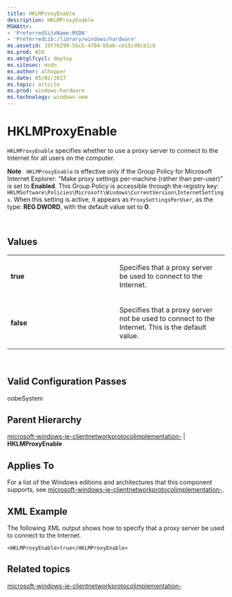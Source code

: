 ```yaml
---
title: HKLMProxyEnable
description: HKLMProxyEnable
MSHAttr:
- 'PreferredSiteName:MSDN'
- 'PreferredLib:/library/windows/hardware'
ms.assetid: 19f76299-5bcb-4704-b5eb-ce15cd8cb1c6
ms.prod: W10
ms.mktglfcycl: deploy
ms.sitesec: msdn
ms.author: alhopper
ms.date: 05/02/2017
ms.topic: article
ms.prod: windows-hardware
ms.technology: windows-oem
---
```


# HKLMProxyEnable


`HKLMProxyEnable` specifies whether to use a proxy server to connect to the Internet for all users on the computer.

**Note**  
`HKLMProxyEnable` is effective only if the Group Policy for Microsoft Internet Explorer: "Make proxy settings per-machine (rather than per-user)" is set to **Enabled**. This Group Policy is accessible through the registry key: `HKLMSoftware\Policies\Microsoft\Windows\CurrentVersion\InternetSettings`. When this setting is active, it appears as `ProxySettingsPerUser`, as the type: **REG DWORD**, with the default value set to **0**.

 

## Values


<table>
<colgroup>
<col width="50%" />
<col width="50%" />
</colgroup>
<tbody>
<tr class="odd">
<td><p><strong>true</strong></p></td>
<td><p>Specifies that a proxy server be used to connect to the Internet.</p></td>
</tr>
<tr class="even">
<td><p><strong>false</strong></p></td>
<td><p>Specifies that a proxy server not be used to connect to the Internet. This is the default value.</p></td>
</tr>
</tbody>
</table>

 

## Valid Configuration Passes


oobeSystem

## Parent Hierarchy


[microsoft-windows-ie-clientnetworkprotocolimplementation-](microsoft-windows-ie-clientnetworkprotocolimplementation.md) | **HKLMProxyEnable**

## Applies To


For a list of the Windows editions and architectures that this component supports, see [microsoft-windows-ie-clientnetworkprotocolimplementation-](microsoft-windows-ie-clientnetworkprotocolimplementation.md).

## XML Example


The following XML output shows how to specify that a proxy server be used to connect to the Internet.

``` syntax
<HKLMProxyEnable>true</HKLMProxyEnable>
```

## Related topics


[microsoft-windows-ie-clientnetworkprotocolimplementation-](microsoft-windows-ie-clientnetworkprotocolimplementation.md)

 

 







